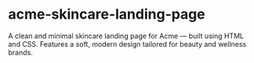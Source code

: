 # acme-skincare-landing-page
A clean and minimal skincare landing page for Acme — built using HTML and CSS. Features a soft, modern design tailored for beauty and wellness brands.
